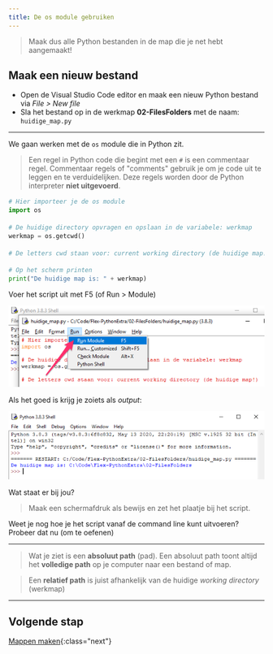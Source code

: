 ```yaml
---
title: De os module gebruiken
---
```


> Maak dus alle Python bestanden in de map die je net hebt aangemaakt!

## Maak een nieuw bestand
* Open de Visual Studio Code editor en maak een nieuw Python bestand via *File > New file*
* Sla het bestand op in de werkmap **02-FilesFolders** met de naam: `huidige_map.py`

---

We gaan werken met de `os` module die in Python zit.  

> Een regel in Python code die begint met een `#` is een commentaar regel. Commentaar regels of "comments" gebruik je om je code uit te leggen en te verduidelijken. Deze regels worden door de Python interpreter **niet uitgevoerd**.

```python
# Hier importeer je de os module
import os

# De huidige directory opvragen en opslaan in de variabele: werkmap
werkmap = os.getcwd()

# De letters cwd staan voor: current working directory (de huidige map!)

# Op het scherm printen
print("De huidige map is: " + werkmap)
``` 

Voer het script uit met F5 (of Run > Module) 

![](run-module.png)

Als het goed is krijg je zoiets als *output*:

![Huidige map](huidige_map.png)

Wat staat er bij jou? 

> Maak een schermafdruk als bewijs en zet het plaatje bij het script.

Weet je nog hoe je het script vanaf de command line kunt uitvoeren? Probeer dat nu (om te oefenen)

---

> Wat je ziet is een **absoluut path** (pad). Een absoluut path toont altijd het **volledige path** op je computer naar een bestand of map.

> Een **relatief path** is juist afhankelijk van de huidige *working directory* (werkmap)



---

## Volgende stap
[Mappen maken](../02-folders/){:class="next"}
